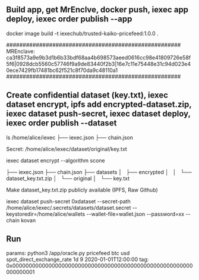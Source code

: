 

## Build app, get MrEnclve, docker push, iexec app deploy, iexec order publish --app

docker image build -t iexechub/trusted-kaiko-pricefeed:1.0.0 .

#####################################################
MREnclave: ca3f8573a9e9b3d1b6b33bdf68aa4b698573aeed0616cc98e41809726e58f5f6|0928dcb5560c57746f9a9de83440f2b3|16e7c11e75448e31c94d023e40ece7429fb17481bc62f521c8f70da9c48110a1
#####################################################


## Create confidential dataset (key.txt), iexec dataset encrypt, ipfs add encrypted-dataset.zip, iexec dataset push-secret, iexec dataset deploy, iexec order publish --dataset

ls /home/alice/iexec
├── iexec.json
├── chain.json

Secret: /home/alice/iexec/dataset/original/key.txt

iexec dataset encrypt --algorithm scone

├── iexec.json
├── chain.json
├── datasets
│   ├── encrypted
│   │   └── dataset_key.txt.zip
│   └── original
│       └── key.txt

Make dataset_key.txt.zip publicly available (IPFS, Raw Github)

iexec dataset push-secret 0xdataset --secret-path /home/alice/iexec/.secrets/datasets/dataset.secret --keystoredir=/home/alice/wallets --wallet-file=wallet.json --password=xx --chain kovan

## Run

params: python3 /app/oracle.py pricefeed btc usd spot_direct_exchange_rate 1d 9 2020-01-01T12:00:00
tag: 0x0000000000000000000000000000000000000000000000000000000000000001

